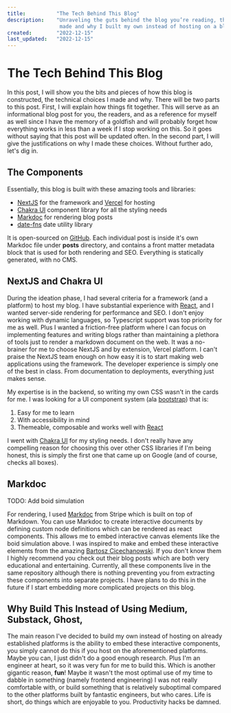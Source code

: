 ```yaml
---
title:          "The Tech Behind This Blog"
description:    "Unraveling the guts behind the blog you’re reading, the detailed explanation of the technological choices 
                 made and why I built my own instead of hosting on a blogging platform."
created:        "2022-12-15"
last_updated:   "2022-12-15"
---
```


# The Tech Behind This Blog

In this post, I will show you the bits and pieces of how this blog is constructed, the technical choices I made and why. There will be two parts to this post. First, I will explain how things fit together. This will serve as an informational blog post for you, the readers, and as a reference for myself as well since I have the memory of a goldfish and will probably forget how everything works in less than a week if I stop working on this. So it goes without saying that this post will be updated often. In the second part, I will give the justifications on why I made these choices. Without further ado, let's dig in.

## The Components

Essentially, this blog is built with these amazing tools and libraries:

- [NextJS] for the framework and [Vercel] for hosting
- [Chakra UI] component library for all the styling needs
- [Markdoc] for rendering blog posts
- [date-fns] date utility library


It is open-sourced on [GitHub][Source]. Each individual post is inside it's own Markdoc file under **posts** directory,
and contains a front matter metadata block that is used for both rendering and SEO.
Everything is statically generated, with no CMS.

## NextJS and Chakra UI

During the ideation phase, I had several criteria for a framework (and a platform) to host my blog. I have substantial experience with [React], and I wanted server-side rendering for performance and SEO. I don't enjoy working with dynamic languages, so Typescript support was top priority for me as well. Plus I wanted a friction-free platform where I can focus on implementing features and writing blogs rather than maintaining a plethora of tools just to render a markdown document on the web. It was a no-brainer for me to choose NextJS and by extension, Vercel platform. I can't praise the NextJS team enough on how easy it is to start making web applications using the framework. The developer experience is simply one of the best in class. From documentation to deployments, everything just makes sense.

My expertise is in the backend, so writing my own CSS wasn't in the cards for me. I was looking for a UI component system (ala [bootstrap][Bootstrap]) that is:

1. Easy for me to learn
2. With accessibility in mind
3. Themeable, composable and works well with [React]

I went with [Chakra UI] for my styling needs. I don't really have any compelling reason for choosing this over other CSS libraries if I'm being honest, this is simply the first one that came up on Google (and of course, checks all boxes).

## Markdoc

TODO: Add boid simulation

For rendering, I used [Markdoc] from Stripe which is built on top of Markdown. You can use Markdoc to create interactive documents by defining custom node definitions which can be rendered as react components. This allows me to embed interactive canvas elements like the boid simulation above. I was inspired to make and embed these interactive elements from the amazing [Bartosz Cicechanowski]. If you don't know them I highly recommend you check out their blog posts which are both very educational and entertaining. Currently, all these components live in the same repository although there is nothing preventing you from extracting these components into separate projects. I have plans to do this in the future if I start embedding more complicated projects on this blog.

## Why Build This Instead of Using Medium, Substack, Ghost, <Insert Blogging Platform>

The main reason I've decided to build my own instead of hosting on already established platforms is the ability to embed these interactive components, you simply cannot do this if you host on the aforementioned platforms. Maybe you can, I just didn't do a good enough research. Plus I'm an engineer at heart, so it was very fun for me to build this. Which is another gigantic reason, **fun**! Maybe it wasn't the most optimal use of my time to dabble in something (namely frontend engineering) I was not really comfortable with, or build something that is relatively suboptimal compared to the other platforms built by fantastic engineers, but who cares. Life is short, do things which are enjoyable to you. Productivity hacks be damned.

[Markdoc]: https://markdoc.dev/
[Bartosz Cicechanowski]: https://ciechanow.ski/
[NextJS]: https://nextjs.org/
[Chakra UI]: https://chakra-ui.com/
[Source]: https://github.com/ha-shine/blog
[date-fns]: https://date-fns.org/
[React]: https://reactjs.org/
[Vercel]: https://vercel.com/solutions/nextjs
[Bootstrap]: https://getbootstrap.com/
